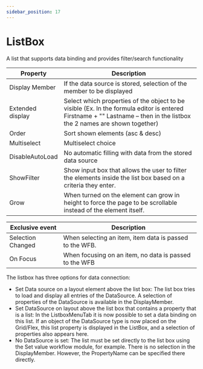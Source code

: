 ```yaml
---
sidebar_position: 17
---
```

# ListBox

A list that supports data binding and provides filter/search functionality

| **Property** | **Description** |
| --- | --- |
| Display Member | If the data source is stored, selection of the member to be displayed |
| Extended display | Select which properties of the object to be visible (Ex. In the formula editor is entered Firstname + "" Lastname – then in the listbox the 2 names are shown together) |
| Order | Sort shown elements (asc & desc) |
| Multiselect | Multiselect choice |
| DisableAutoLoad | No automatic filling with data from the stored data source |
| ShowFilter | Show input box that allows the user to filter the elements inside the list box based on a criteria they enter. |
| Grow | When turned on the element can grow in height to force the page to be scrollable instead of the element itself. |

| Exclusive event | Description |
| --- | --- |
| Selection Changed | When selecting an item, item data is passed to the WFB. |
| On Focus | When focusing on an item, no data is passed to the WFB |

The listbox has three options for data connection:

- Set Data source on a layout element above the list box: The list box tries to load and display all entries of the DataSource. A selection of properties of the DataSource is available in the DisplayMember.
- Set DataSource on layout above the list box that contains a property that is a list: In the ListboxMenuTab it is now possible to set a data binding on this list. If an object of the DataSource type is now placed on the Grid/Flex, this list property is displayed in the ListBox, and a selection of properties also appears here.
- No DataSource is set: The list must be set directly to the list box using the Set value workflow module, for example. There is no selection in the DisplayMember. However, the PropertyName can be specified there directly.
